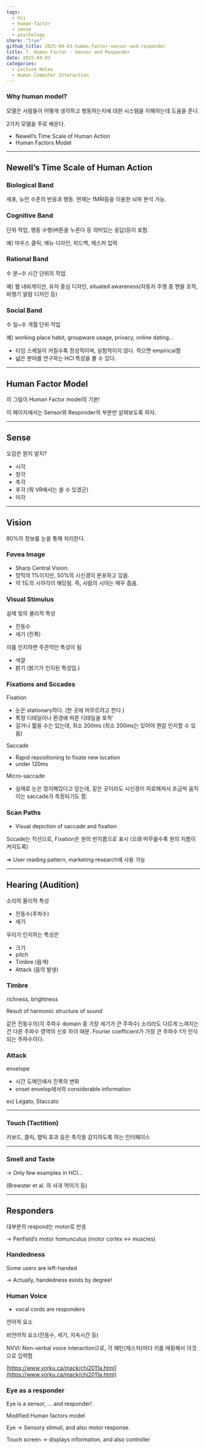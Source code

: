 ```yaml
---  
tags:  
  - hci  
  - human-factor  
  - sense  
  - psychology  
share: "true"  
github_title: 2025-04-03-human-factor-sensor-and-responder  
title: 7. Human Factor - Sensor and Responder  
date: 2025-04-03  
categories:  
  - Lecture Notes  
  - Human Computer Interaction  
---  
```

### Why human model?  
  
모델은 사람들이 어떻게 생각하고 행동하는지에 대한 시스템을 이해하는데 도움을 준다.  
  
2가지 모델을 주로 배운다.  
  
- Newell’s Time Scale of Human Action  
- Human Factors Model  
  
---  
  
## Newell’s Time Scale of Human Action  
  
### Biological Band  
  
세포, 뉴런 수준의 반응과 행동. 현재는 fMRI등을 이용한 뇌파 분석 가능.  
  
### Cognitive Band  
  
단위 작업, 행동 수행(버튼을 누른다 등 의미있는 응답)등이 포함.  
  
예) 마우스 클릭, 메뉴 디자인, 피드백, 제스처 입력  
  
### Rational Band  
  
수 분~수 시간 단위의 작업  
  
예) 웹 내비게이션, 유저 중심 디자인, situated awareness(자동차 주행 중 핸들 조작, 비행기 알람 디자인 등)  
  
### Social Band  
  
수 일~수 개월 단위 작업  
  
예) working place habit, groupware usage, privacy, online dating…  
  
- 타임 스케일이 커질수록 정성적이며, 실험적이지 않다. 작으면 empirical함  
- 넓은 분야를 연구하는 HCI 특성을 볼 수 있다.  
  
---  
  
## Human Factor Model  
  
이 그림이 Human Factor model의 기본!  
  
이 페이지에서는 Sensor와 Responder의 부분만 살펴보도록 하자.  
  
---  
  
## Sense  
  
오감은 뭔지 알지?  
  
- 시각  
- 청각  
- 촉각  
- 후각 (뭐 VR에서는 쓸 수 있겠군)  
- 미각  
  
---  
  
## Vision  
  
80%의 정보를 눈을 통해 처리한다.  
  
### Fovea Image  
  
- Sharp Central Vision.  
- 망막의 1%이지만, 50%의 시신경이 분포하고 있음.  
- 약 1도의 시야각이 해당됨. 즉, 사람의 시야는 매우 좁음.  
  
### Visual Stimulus  
  
실제 빛의 물리적 특성  
  
- 진동수  
- 세기 (진폭)  
  
이를 인지하면 주관적인 특성이 됨  
  
- 색깔  
- 밝기 (밝기가 인지된 특성임.)  
  
### Fixations and Sccades  
  
Fixation  
  
- 눈은 stationary하다. (한 곳에 머무르려고 한다.)  
- 특정 디테일이나 환경에 따른 디테일을 포착’  
- 길거나 짧을 수는 있는데, 최소 200ms (최소 200ms는 있어야 뭔갈 인지할 수 있음)  
  
Saccade  
  
- Rapid repositioning to fixate new location  
- under 120ms  
  
Micro-saccade  
  
- 실제로 눈은 정지해있다고 믿는데, 같은 곳이라도 시신경이 피로해져서 조금씩 움직이는 saccade가 측정되기도 함.  
  
### Scan Paths  
  
- Visual depiction of saccade and fixation  
  
Sccade는 직선으로, Fixation은 원의 반지름으로 표시 (오래 머무를수록 원의 지름이 커지도록)  
  
⇒ User reading pattern, marketing research에 사용 가능  
  
---  
  
## Hearing (Audition)  
  
소리의 물리적 특성  
  
- 진동수(주파수)  
- 세기  
  
우리가 인지하는 특성은  
  
- 크기  
- pitch  
- Timbre (음색)  
- Attack (음의 발생)  
  
### Timbre  
  
richness, brightness  
  
Result of harmonic structure of sound  
  
같은 진동수의(각 주파수 domain 중 가장 세기가 큰 주파수) 소리라도 다르게 느껴지는건 다른 주파수 영역의 신호 차이 때문. Fourier coefficient가 가장 큰 주파수 f가 인식되는 주파수이다.  
  
### Attack  
  
envelope  
  
- 시간 도메인에서 진폭의 변화  
- onset envelop에서의 considerable information  
  
ex) Legato, Staccato  
  
---  
  
### Touch (Tactition)  
  
키보드, 클릭, 햅틱 효과 등은 촉각을 감지하도록 하는 인터페이스  
  
---  
  
### Smell and Taste  
  
→ Only few examples in HCI…  
  
(Brewster et al. 의 사과 먹이기 등)  
  
---  
  
## Responders  
  
대부분의 respond는 motor로 반응  
  
→ Penfield’s motor homunculus (motor cortex ↔ muscles)  
  
### Handedness  
  
Some users are left-handed  
  
→ Actually, handedness exists by degree!  
  
### Human Voice  
  
- vocal cords are responders  
  
언어적 요소  
  
비언어적 요소(진동수, 세기, 지속시간 등)  
  
NVVI: Non-verbal voice interaction으로, 각 패턴(제스처)마다 키를 매핑해서 이것으로 입력함  
  
[https://www.yorku.ca/mack/chi2011a.html](https://www.yorku.ca/mack/chi2011a.html)  
  
### Eye as a responder  
  
Eye is a sensor, … and responder!  
  
Modified Human factors model  
  
Eye → Sensory stimuli, and also motor response.  
  
Touch screen → displays information, and also controller